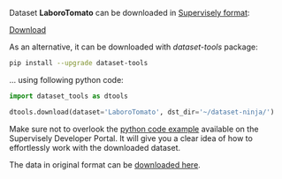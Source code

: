 Dataset **LaboroTomato** can be downloaded in [Supervisely format](https://developer.supervisely.com/api-references/supervisely-annotation-json-format):

 [Download](https://assets.supervisely.com/supervisely-supervisely-assets-public/teams_storage/x/z/d9/mJtpRDBAuV4G3bGk8cGLETZOKwQa5512pss6ukcL0pKFDrhQKFJc8Alc6c1JS4p82fW4trhIdgMIx9h73zAkKo85HQjEWAW4MCjAVBRTDLxyqvh2qKP4bvCWxHfv.tar)

As an alternative, it can be downloaded with *dataset-tools* package:
``` bash
pip install --upgrade dataset-tools
```

... using following python code:
``` python
import dataset_tools as dtools

dtools.download(dataset='LaboroTomato', dst_dir='~/dataset-ninja/')
```
Make sure not to overlook the [python code example](https://developer.supervisely.com/getting-started/python-sdk-tutorials/iterate-over-a-local-project) available on the Supervisely Developer Portal. It will give you a clear idea of how to effortlessly work with the downloaded dataset.

The data in original format can be [downloaded here](http://assets.laboro.ai/laborotomato/laboro_tomato.zip).
